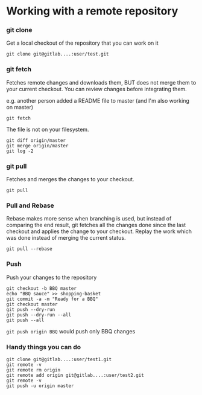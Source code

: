# Working with a remote repository

### git clone
Get a local checkout of the repository that you can work on it

    git clone git@gitlab....:user/test.git

### git fetch
Fetches remote changes and downloads them, BUT does not merge them to your current checkout. You can review changes before integrating them.

e.g. another person added a README file to master (and I'm also working on master)

    git fetch 

The file is not on your filesystem.

    git diff origin/master
    git merge origin/master
    git log -2

### git pull
Fetches and merges the changes to your checkout.

    git pull

### Pull and Rebase
Rebase makes more sense when branching is used, but instead of comparing the end result, git fetches all the changes done since the last checkout and applies the change to your checkout. Replay the work which was done instead of merging the current status.

    git pull --rebase

### Push
Push your changes to the repository

    git checkout -b BBQ master
    echo "BBQ sauce" >> shopping-basket
    git commit -a -m "Ready for a BBQ"
    git checkout master
    git push --dry-run
    git push --dry-run --all
    git push --all

`git push origin BBQ` would push only BBQ changes

### Handy things you can do
    git clone git@gitlab....:user/test1.git
    git remote -v
    git remote rm origin
    git remote add origin git@gitlab....:user/test2.git
    git remote -v
    git push -u origin master
